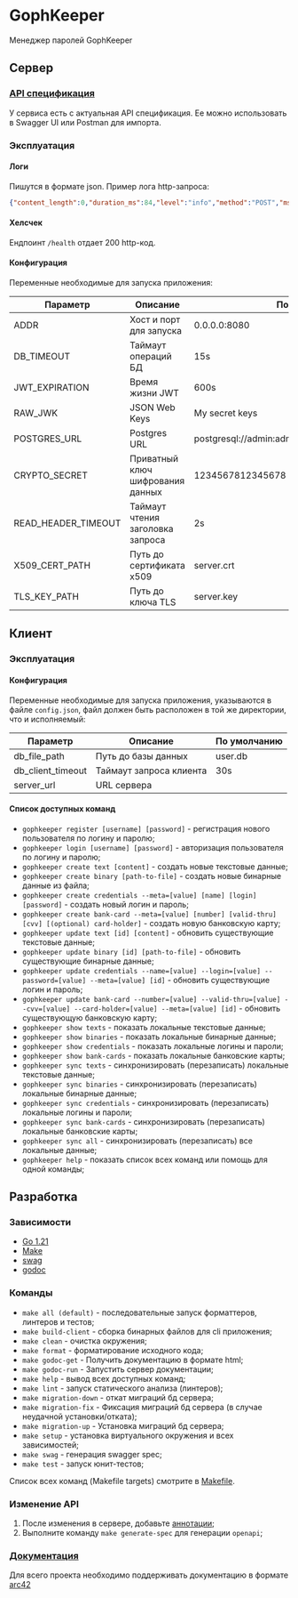 # GophKeeper
Менеджер паролей GophKeeper

## Сервер

### [API спецификация](docs/api/swagger.json)
У сервиса есть с актуальная API спецификация. Ее можно использовать в Swagger UI или Postman для импорта.

### Эксплуатация

#### Логи
Пишутся в формате json. Пример лога http-запроса:

```json
{"content_length":0,"duration_ms":84,"level":"info","method":"POST","msg":"Request info","status":200,"time":"2024-03-05T17:50:57+03:00","uri":"/api/v1/auth/register"}
```

#### Хелсчек
Ендпоинт `/health` отдает 200 http-код.

#### Конфигурация

Переменные необходимые для запуска приложения:

| Параметр            | Описание                         | По умолчанию                                       |
|---------------------|----------------------------------|----------------------------------------------------|
| ADDR                | Хост и порт для запуска          | 0.0.0.0:8080                                       | 
| DB_TIMEOUT          | Таймаут операций БД              | 15s                                                |
| JWT_EXPIRATION      | Время жизни JWT                  | 600s                                               |
| RAW_JWK             | JSON Web Keys                    | My secret keys                                     |
| POSTGRES_URL        | Postgres URL                     | postgresql://admin:admin@localhost:5432/gophkeeper |
| CRYPTO_SECRET       | Приватный ключ шифрования данных | 1234567812345678                                   |
| READ_HEADER_TIMEOUT | Таймаут чтения заголовка запроса | 2s                                                 |
| X509_CERT_PATH      | Путь до сертификата x509         | server.crt                                         |
| TLS_KEY_PATH        | Путь до ключа TLS                | server.key                                         |

## Клиент

### Эксплуатация

#### Конфигурация

Переменные необходимые для запуска приложения, указываются в файле `config.json`, файл должен быть расположен в той же директории, что и исполняемый:

| Параметр          | Описание                | По умолчанию |
|-------------------|-------------------------|--------------|
| db_file_path      | Путь до базы данных     | user.db      |
| db_client_timeout | Таймаут запроса клиента | 30s          |
| server_url        | URL сервера             |              |

#### Список доступных команд

* `gophkeeper register [username] [password]` - регистрация нового пользователя по логину и паролю;
* `gophkeeper login [username] [password]` - авторизация пользователя по логину и паролю;
* `gophkeeper create text [content]` - создать новые текстовые данные;
* `gophkeeper create binary [path-to-file]` - создать новые бинарные данные из файла;
* `gophkeeper create credentials --meta=[value] [name] [login] [password]` - создать новый логин и пароль;
* `gophkeeper create bank-card --meta=[value] [number] [valid-thru] [cvv] [(optional) card-holder]` - создать новую банковскую карту;
* `gophkeeper update text [id] [content]` - обновить существующие текстовые данные;
* `gophkeeper update binary [id] [path-to-file]` - обновить существующие бинарные данные;
* `gophkeeper update credentials --name=[value] --login=[value] --password=[value] --meta=[value] [id]` - обновить существующие логин и пароль;
* `gophkeeper update bank-card --number=[value] --valid-thru=[value] --cvv=[value] --card-holder=[value] --meta=[value] [id]` - обновить существующую банковскую карту;
* `gophkeeper show texts` - показать локальные текстовые данные;
* `gophkeeper show binaries` - показать локальные бинарные данные;
* `gophkeeper show credentials` - показать локальные логины и пароли;
* `gophkeeper show bank-cards` - показать локальные банковские карты;
* `gophkeeper sync texts` - синхронизировать (перезаписать) локальные текстовые данные;
* `gophkeeper sync binaries` - синхронизировать (перезаписать) локальные бинарные данные;
* `gophkeeper sync credentials` - синхронизировать (перезаписать) локальные логины и пароли;
* `gophkeeper sync bank-cards` - синхронизировать (перезаписать) локальные банковские карты;
* `gophkeeper sync all` - синхронизировать (перезаписать) все локальные данные;
* `gophkeeper help` - показать список всех команд или помощь для одной команды;

## Разработка

### Зависимости
* [Go 1.21](https://golang.org)
* [Make](https://www.gnu.org/software/make/)
* [swag](https://github.com/swaggo/swag)
* [godoc](https://cs.opensource.google/go/x/tools/+/master:godoc/)

### Команды

* `make all (default)` - последовательные запуск форматтеров, линтеров и тестов;
* `make build-client` - сборка бинарных файлов для cli приложения;
* `make clean` - очистка окружения;
* `make format` - форматирование исходного кода;
* `make godoc-get` - Получить документацию в формате html;
* `make godoc-run` - Запустить сервер документации;
* `make help` - вывод всех доступных команд;
* `make lint` - запуск статического анализа (линтеров);
* `make migration-down` - откат миграций бд сервера;
* `make migration-fix` - Фиксация миграций бд сервера (в случае неудачной установки/отката);
* `make migration-up` - Установка миграций бд сервера;
* `make setup` - установка виртуального окружения и всех зависимостей;
* `make swag` - генерация swagger spec;
* `make test` - запуск юнит-тестов;

Список всех команд (Makefile targets) смотрите в [Makefile](Makefile).

### Изменение API

1. После изменения в сервере, добавьте [аннотации](https://github.com/swaggo/swag?tab=readme-ov-file#general-api-info);
2. Выполните команду `make generate-spec` для генерации `openapi`;

### [Документация](docs/arc42/)

Для всего проекта необходимо поддерживать документацию в формате [arc42](https://arc42.org/overview)
